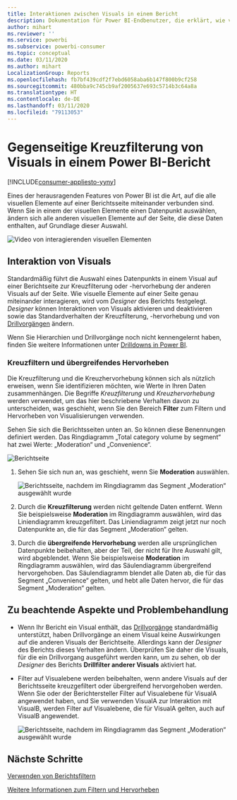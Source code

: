 ```yaml
---
title: Interaktionen zwischen Visuals in einem Bericht
description: Dokumentation für Power BI-Endbenutzer, die erklärt, wie visuelle Elemente auf einer Berichtsseite interagieren.
author: mihart
ms.reviewer: ''
ms.service: powerbi
ms.subservice: powerbi-consumer
ms.topic: conceptual
ms.date: 03/11/2020
ms.author: mihart
LocalizationGroup: Reports
ms.openlocfilehash: fb7bf439cdf2f7ebd6058aba6b147f800b9cf258
ms.sourcegitcommit: 480bba9c745cb9af2005637e693c5714b3c64a8a
ms.translationtype: HT
ms.contentlocale: de-DE
ms.lasthandoff: 03/11/2020
ms.locfileid: "79113053"
---
```

# <a name="how-visuals-cross-filter-each-other-in-a-power-bi-report"></a>Gegenseitige Kreuzfilterung von Visuals in einem Power BI-Bericht

[!INCLUDE[consumer-appliesto-yyny](../includes/consumer-appliesto-yyny.md)]

Eines der herausragenden Features von Power BI ist die Art, auf die alle visuellen Elemente auf einer Berichtsseite miteinander verbunden sind. Wenn Sie in einem der visuellen Elemente einen Datenpunkt auswählen, ändern sich alle anderen visuellen Elemente auf der Seite, die diese Daten enthalten, auf Grundlage dieser Auswahl. 

![Video von interagierenden visuellen Elementen](media/end-user-interactions/interactions.gif)

## <a name="how-visuals-interact-with-each-other"></a>Interaktion von Visuals

Standardmäßig führt die Auswahl eines Datenpunkts in einem Visual auf einer Berichtseite zur Kreuzfilterung oder -hervorhebung der anderen Visuals auf der Seite. Wie visuelle Elemente auf einer Seite genau miteinander interagieren, wird vom *Designer* des Berichts festgelegt. *Designer* können Interaktionen von Visuals aktivieren und deaktivieren sowie das Standardverhalten der Kreuzfilterung, -hervorhebung und von [Drillvorgängen](end-user-drill.md) ändern. 

Wenn Sie Hierarchien und Drillvorgänge noch nicht kennengelernt haben, finden Sie weitere Informationen unter [Drilldowns in Power BI](end-user-drill.md). 

### <a name="cross-filtering-and-cross-highlighting"></a>Kreuzfiltern und übergreifendes Hervorheben

Die Kreuzfilterung und die Kreuzhervorhebung können sich als nützlich erweisen, wenn Sie identifizieren möchten, wie Werte in Ihren Daten zusammenhängen. Die Begriffe *Kreuzfilterung* und *Kreuzhervorhebung* werden verwendet, um das hier beschriebene Verhalten davon zu unterscheiden, was geschieht, wenn Sie den Bereich **Filter** zum Filtern und Hervorheben von Visualisierungen verwenden.  

Sehen Sie sich die Berichtsseiten unten an. So können diese Benennungen definiert werden. Das Ringdiagramm „Total category volume by segment“ hat zwei Werte: „Moderation“ und „Convenience“. 

![Berichtseite](media/end-user-interactions/power-bi-interactions-before.png)

1. Sehen Sie sich nun an, was geschieht, wenn Sie **Moderation** auswählen.

    ![Berichtsseite, nachdem im Ringdiagramm das Segment „Moderation“ ausgewählt wurde](media/end-user-interactions/power-bi-interactions-after.png)

2. Durch die **Kreuzfilterung** werden nicht geltende Daten entfernt. Wenn Sie beispielsweise **Moderation** im Ringdiagramm auswählen, wird das Liniendiagramm kreuzgefiltert. Das Liniendiagramm zeigt jetzt nur noch Datenpunkte an, die für das Segment „Moderation“ gelten. 

3. Durch die **übergreifende Hervorhebung** werden alle ursprünglichen Datenpunkte beibehalten, aber der Teil, der nicht für Ihre Auswahl gilt, wird abgeblendet. Wenn Sie beispielsweise **Moderation** im Ringdiagramm auswählen, wird das Säulendiagramm übergreifend hervorgehoben. Das Säulendiagramm blendet alle Daten ab, die für das Segment „Convenience“ gelten, und hebt alle Daten hervor, die für das Segment „Moderation“ gelten. 


## <a name="considerations-and-troubleshooting"></a>Zu beachtende Aspekte und Problembehandlung
- Wenn Ihr Bericht ein Visual enthält, das [Drillvorgänge](end-user-drill.md) standardmäßig unterstützt, haben Drillvorgänge an einem Visual keine Auswirkungen auf die anderen Visuals der Berichtseite. Allerdings kann der *Designer* des Berichts dieses Verhalten ändern. Überprüfen Sie daher die Visuals, für die ein Drillvorgang ausgeführt werden kann, um zu sehen, ob der *Designer* des Berichts **Drillfilter anderer Visuals** aktiviert hat.
    
- Filter auf Visualebene werden beibehalten, wenn andere Visuals auf der Berichtsseite kreuzgefiltert oder übergreifend hervorgehoben werden. Wenn Sie oder der Berichtersteller Filter auf Visualebene für VisualA angewendet haben, und Sie verwenden VisualA zur Interaktion mit VisualB, werden Filter auf Visualebene, die für VisualA gelten, auch auf VisualB angewendet.

    ![Berichtsseite, nachdem im Ringdiagramm das Segment „Moderation“ ausgewählt wurde](media/end-user-interactions/power-bi-visual-filters.png)

## <a name="next-steps"></a>Nächste Schritte
[Verwenden von Berichtsfiltern](../power-bi-how-to-report-filter.md)    


[Weitere Informationen zum Filtern und Hervorheben](end-user-report-filter.md) 
